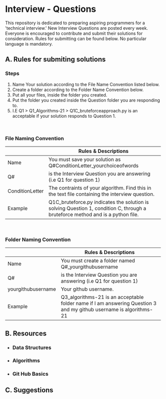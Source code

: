 # Interview - Questions
This repository is dedicated to preparing aspiring programmers for a 'technical interview.' New Interview Questions are posted every week. Everyone is encouraged to contribute and submit their solutions for consideration. Rules for submitting can be found below. No particular language is mandatory.


## A. Rules for submiting solutions

### Steps
1. Name Your solution according to the File Name Convention listed below.
2. Create a folder according to the Folder Name Convention below.
3. Put all your files, inside the folder you created.
4. Put the folder you created inside the Question folder you are responding to.
5. I.E Q1 > Q1_Algorithms-21 > Q1C_bruteforceapproach.py is an acceptable if your solution responds to Question 1.

<br>

###  File Naming Convention
<br> | Rules & Descriptions
------------ | -------------
Name | You must save your solution as Q#ConditionLetter_yourchoiceofwords
Q# | is the Interview Question you are answering (i.e Q1 for question 1)
ConditionLetter | The contraints of your algorithm. Find this in the text file containing the interview question.
Example |Q1C_bruteforce.py indicates the solution is solving Question 1, condition C, through a bruteforce method and is a python file. 

<br>

###  Folder Naming Convention
<br> | Rules & Descriptions
------------ | -------------
Name | You must create a folder named Q#_yourgithubusername
Q# | is the Interview Question you are answering (i.e Q1 for question 1)
yourgithubusername | Your github username. 
Example |Q3_algorithms-21 is an acceptable folder name if I am answering Question 3 and my github username is algorithms-21



## B. Resources
* ### Data Structures
* ### Algorithms
* ### Git Hub Basics


## C. Suggestions 
